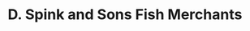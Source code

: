 ---
title: "D. Spink and Sons Fish Merchants"
url: /arbroath/d-spink-and-sons-fish-merchants/
shop: seafood
---